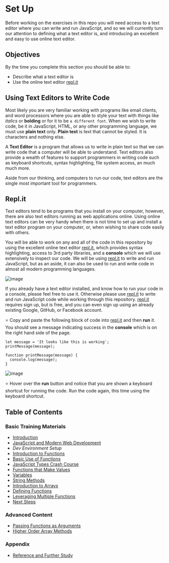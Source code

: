 # Set Up

Before working on the exercises in this repo you will need access to a text editor where you can write and run JavaScript, and so we will currently turn our attention to defining what a text editor is, and introducing an excellent and easy to use online text editor.

## Objectives

By the time you complete this section you should be able to:

- Describe what a text editor is
- Use the online text editor [repl.it](https://repl.it/languages/babel)

## Using Text Editors to Write Code

Most likely you are very familiar working with programs like email clients, and word processors where you are able to style your text with things like *italics* or **bolding** or for it to be `a different font`. When we wish to write code, be it in JavaScript, HTML, or any other programming language, we must use **plain text** only. **Plain text** is text that cannot be styled. It is characters and nothing else.

A **Text Editor** is a program that allows us to write in plain text so that we can write code that a computer will be able to understand. Text editors also provide a wealth of features to support programmers in writing code such as keyboard shortcuts, syntax highlighting, file system access, an much much more.

Aside from our thinking, and computers to run our code, text editors are the single most important tool for programmers.

## Repl.it

Text editors tend to be programs that you install on your computer, however, there are also text editors running as web applications online. Using online text editors can be very handy when there is not time to set up and install a text editor program on your computer, or, when wishing to share code easily with others.

You will be able to work on any and all of the code in this repository by using the excellent online text editor [repl.it](https://repl.it/languages/babel), which provides syntax highlighting, access to 3rd party libraries, and a **console** which we will use extensively to inspect our code. We will be using [repl.it](https://repl.it/languages/babel) to write and run JavaScript, but as an aside, it can also be used to run and write code in almost all modern programming languages.

![image](https://cloud.githubusercontent.com/assets/7227245/26168655/c1723b50-3aef-11e7-81a8-12285731c6a6.png)

If you already have a text editor installed, and know how to run your code in a console, please feel free to use it. Otherwise please use [repl.it](https://repl.it/languages/babel) to write and run JavaScript code while working through this repository. [repl.it](https://repl.it/languages/babel) requires sign up, but is free, and you can even sign up using an already existing Google, GitHub, or Facebook account.

:star: Copy and paste the following block of code into [repl.it](https://repl.it/languages/babel) and then **run** it. You should see a message indicating success in the **console** which is on the right hand side of the page.

```
let message = 'It looks like this is working';
printMessage(message);

function printMessage(message) {
  console.log(message);
}
```

![image](https://cloud.githubusercontent.com/assets/7227245/26168805/5051c6e2-3af0-11e7-8c96-fbb849f8c4ea.png)

:star: Hover over the **run** button and notice that you are shown a keyboard shortcut for running the code. Run the code again, this time using the keyboard shortcut.

## Table of Contents

### Basic Training Materials

- [Introduction](../README.md)
- [JavaScript and Modern Web Development](modern_web_development.md)
- *Dev Environment Setup*
- [Introduction to Functions](intro_to_javascript_functions.md)
- [Basic Use of Functions](basic_use_of_functions.md)
- [JavaScript Types Crash Course](type_crash_course.md)
- [Functions that Make Values](functions_that_make_values.md)
- [Variables](variables.md)
- [String Methods](string_methods.md)
- [Introduction to Arrays](intro_to_arrays.md)
- [Defining Functions](defining_functions.md)
- [Leveraging Multiple Functions](leveraging_multiple_functions.md)
- [Next Steps](next_steps.md)

### Advanced Content

- [Passing Functions as Arguments](passing_functions_as_arguments.md)
- [Higher Order Array Methods](higher_order_array_methods.md)

### Appendix

- [Reference and Further Study](reference.md)
